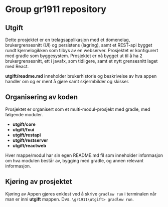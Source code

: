 # Group gr1911 repository 
 
## Utgift

Dette prosjektet er en trelagsapplikasjon med et domenelag, brukergrensesnitt (UI) og persistens (lagring), samt et REST-api bygget rundt kjernelogikken som tilbys av en webserver. 
Prosjektet er konfigurert med gradle som byggesystem. Prosjektet er nå bygget ut til å ha 2 brukergrensesnitt, ett i javafx, som tidligere, samt et nytt grensesnitt laget med React.

**utgift/readme.md** inneholder brukerhistorie og beskrivelse av hva appen handler om og er ment å gjøre samt skjermbilder og skisser.

## Organisering av koden

Prosjektet er organisert som et multi-modul-prosjekt med gradle, med følgende moduler.

- **utgift/core** 
- **utgift/fxui** 
- **utgift/restapi** 
- **utgift/restserver** 
- **utgift/reactweb**

Hver mappe/modul har sin egen README.md fil som inneholder informasjon om hva modulen består av, bygging med gradle, og annen relevant informasjon. 

## Kjøring av prosjektet 
Kjøring av Appen gjøres enklest ved å skrive `gradlew run` i terminalen når man er inni **utgift** mappen. Dvs. `\gr1911\utgift> gradlew run`. 